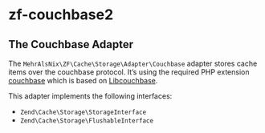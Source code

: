 # zf-couchbase2

## The Couchbase Adapter

The `MehrAlsNix\ZF\Cache\Storage\Adapter\Couchbase` adapter stores cache items
over the couchbase protocol. It’s using the required PHP extension [couchbase](https://github.com/couchbase/php-couchbase)
which is based on [Libcouchbase](https://github.com/couchbase/libcouchbase).

This adapter implements the following interfaces:

- `Zend\Cache\Storage\StorageInterface`
- `Zend\Cache\Storage\FlushableInterface`
